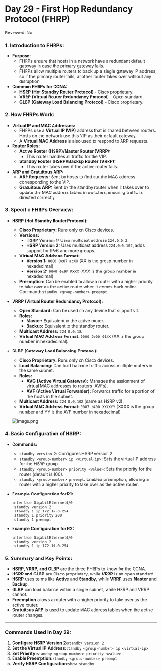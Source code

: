 # Day 29 - First Hop Redundancy Protocol (FHRP)

Reviewed: No

### **1. Introduction to FHRPs:**

- **Purpose:**
    - FHRPs ensure that hosts in a network have a redundant default gateway in case the primary gateway fails.
    - FHRPs allow multiple routers to back up a single gateway IP address, so if the primary router fails, another router takes over without any disruption.
- **Common FHRPs for CCNA:**
    - **HSRP (Hot Standby Router Protocol)** - Cisco proprietary.
    - **VRRP (Virtual Router Redundancy Protocol)** - Open standard.
    - **GLBP (Gateway Load Balancing Protocol)** - Cisco proprietary.

### **2. How FHRPs Work:**

- **Virtual IP and MAC Addresses:**
    - FHRPs use a **Virtual IP (VIP)** address that is shared between routers. Hosts on the network use this VIP as their default gateway.
    - A **Virtual MAC Address** is also used to respond to ARP requests.
- **Router Roles:**
    - **Active Router (HSRP)/Master Router (VRRP):**
        - This router handles all traffic for the VIP.
    - **Standby Router (HSRP)/Backup Router (VRRP):**
        - This router takes over if the active router fails.
- **ARP and Gratuitous ARP:**
    - **ARP Requests:** Sent by hosts to find out the MAC address corresponding to the VIP.
    - **Gratuitous ARP:** Sent by the standby router when it takes over to update the MAC address tables in switches, ensuring traffic is directed correctly.

### **3. Specific FHRPs Overview:**

- **HSRP (Hot Standby Router Protocol):**
    - **Cisco Proprietary:** Runs only on Cisco devices.
    - **Versions:**
        - **HSRP Version 1:** Uses multicast address `224.0.0.2`.
        - **HSRP Version 2:** Uses multicast address `224.0.0.102`, adds support for IPv6 and more groups.
    - **Virtual MAC Address Format:**
        - **Version 1:** `0000 0c07 acXX` (XX is the group number in hexadecimal).
        - **Version 2:** `0000 0c9F FXXX` (XXX is the group number in hexadecimal).
    - **Preemption:** Can be enabled to allow a router with a higher priority to take over as the active router when it comes back online. Command: `standby <group-number> preempt`
- **VRRP (Virtual Router Redundancy Protocol):**
    - **Open Standard:** Can be used on any device that supports it.
    - **Roles:**
        - **Master:** Equivalent to the active router.
        - **Backup:** Equivalent to the standby router.
    - **Multicast Address:** `224.0.0.18`.
    - **Virtual MAC Address Format:** `0000 5e00 01XX` (XX is the group number in hexadecimal).
- **GLBP (Gateway Load Balancing Protocol):**
    - **Cisco Proprietary:** Runs only on Cisco devices.
    - **Load Balancing:** Can load balance traffic across multiple routers in the same subnet.
    - **Roles:**
        - **AVG (Active Virtual Gateway):** Manages the assignment of virtual MAC addresses to routers (AVFs).
        - **AVF (Active Virtual Forwarder):** Forwards traffic for a portion of the hosts in the subnet.
    - **Multicast Address:** `224.0.0.102` (same as HSRP v2).
    - **Virtual MAC Address Format:** `0007 b400 XXXXYY` (XXXX is the group number and YY is the AVF number in hexadecimal).
    
    ![image.png](Day%2029%20-%20First%20Hop%20Redundancy%20Protocol%20(FHRP)%20beff0ac8d3fa4c62a7393b93c0fd1431/image.png)
    

### **4. Basic Configuration of HSRP:**

- **Commands:**
    - `standby version 2`: Configures HSRP version 2.
    - `standby <group-number> ip <virtual-ip>`: Sets the virtual IP address for the HSRP group.
    - `standby <group-number> priority <value>`: Sets the priority for the router (default is 100).
    - `standby <group-number> preempt`: Enables preemption, allowing a router with a higher priority to take over as the active router.
- **Example Configuration for R1:**
    
    ```
    interface GigabitEthernet0/0
     standby version 2
     standby 1 ip 172.16.0.254
     standby 1 priority 200
     standby 1 preempt
    ```
    
- **Example Configuration for R2:**
    
    ```
    interface GigabitEthernet0/0
     standby version 2
     standby 1 ip 172.16.0.254
    ```
    

### **5. Summary and Key Points:**

- **HSRP, VRRP, and GLBP** are the three FHRPs to know for the CCNA.
- **HSRP and GLBP** are Cisco proprietary, while **VRRP** is an open standard.
- **HSRP** uses terms like **Active** and **Standby**, while **VRRP** uses **Master** and **Backup**.
- **GLBP** can load balance within a single subnet, while HSRP and VRRP cannot.
- **Preemption** allows a router with a higher priority to take over as the active router.
- **Gratuitous ARP** is used to update MAC address tables when the active router changes.

---

### **Commands Used in Day 29:**

1. **Configure HSRP Version 2:**`standby version 2`
2. **Set the Virtual IP Address:**`standby <group-number> ip <virtual-ip>`
3. **Set Priority:**`standby <group-number> priority <value>`
4. **Enable Preemption:**`standby <group-number> preempt`
5. **Verify HSRP Configuration:**`show standby`